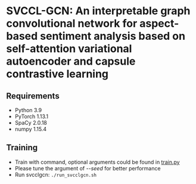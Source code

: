 # SVCCL-GCN: An interpretable graph convolutional network for aspect-based sentiment analysis based on self-attention variational autoencoder and capsule contrastive learning

## Requirements
* Python 3.9
* PyTorch 1.13.1
* SpaCy 2.0.18
* numpy 1.15.4

## Training
* Train with command, optional arguments could be found in [train.py](/train.py) 
* Please tune the argument of *--seed* for better performance
* Run svcclgcn: ```./run_svcclgcn.sh```

